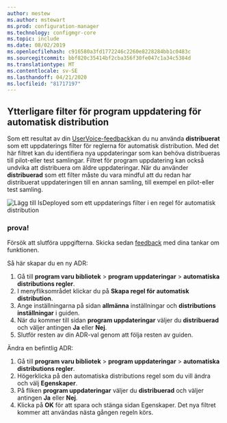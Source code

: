 ```yaml
---
author: mestew
ms.author: mstewart
ms.prod: configuration-manager
ms.technology: configmgr-core
ms.topic: include
ms.date: 08/02/2019
ms.openlocfilehash: c916580a3fd1772246c2260e8228284bb1c0483c
ms.sourcegitcommit: bbf820c35414bf2cba356f30fe047c1a34c5384d
ms.translationtype: MT
ms.contentlocale: sv-SE
ms.lasthandoff: 04/21/2020
ms.locfileid: "81717197"
---
```

## <a name="additional-software-update-filter-for-adrs"></a>Ytterligare filter för program uppdatering för automatisk distribution

Som ett resultat av din [UserVoice-feedback](https://configurationmanager.uservoice.com/forums/300492-ideas/suggestions/18966352-adr-new-search-criteria-deployed-yes-no)kan du nu använda **distribuerat** som ett uppdaterings filter för reglerna för automatisk distribution. Med det här filtret kan du identifiera nya uppdateringar som kan behöva distribueras till pilot-eller test samlingar. Filtret för program uppdatering kan också undvika att distribuera om äldre uppdateringar. När du använder **distribuerad** som ett filter måste du vara mindful att du redan har distribuerat uppdateringen till en annan samling, till exempel en pilot-eller test samling.

![Lägg till IsDeployed som ett uppdaterings filter i en regel för automatisk distribution](../../media/4852033-isdeployed-adr-filter.png)

### <a name="try-it-out"></a>prova!

Försök att slutföra uppgifterna. Skicka sedan [feedback](../../../../understand/find-help.md#product-feedback) med dina tankar om funktionen.

Så här skapar du en ny ADR:

1. Gå till **program varu bibliotek** > **program uppdateringar** > **automatiska distributions regler**.
1. I menyfliksområdet klickar du på **Skapa regel för automatisk distribution**.
1. Ange inställningarna på sidan **allmänna** inställningar och **distributions inställningar** i guiden.
1. När du kommer till sidan **program uppdateringar** väljer du **distribuerad** och väljer antingen **Ja** eller **Nej**.
1. Slutför resten av din ADR-val genom att följa resten av guiden.

Ändra en befintlig ADR:

1. Gå till **program varu bibliotek** > **program uppdateringar** > **automatiska distributions regler**.
1. Högerklicka på den automatiska distributions regel som du vill ändra och välj **Egenskaper**.
1. På fliken **program uppdateringar** väljer du **distribuerad** och väljer antingen **Ja** eller **Nej**. 
1. Klicka på **OK** för att spara och stänga sidan Egenskaper. Det nya filtret kommer att användas nästa gången regeln körs.

